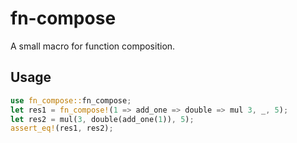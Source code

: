 # fn-compose

A small macro for function composition.

## Usage

```rust
use fn_compose::fn_compose;
let res1 = fn_compose!(1 => add_one => double => mul 3, _, 5);
let res2 = mul(3, double(add_one(1)), 5);
assert_eq!(res1, res2);
```
